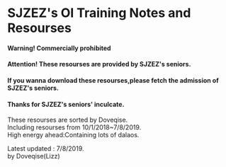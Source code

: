 # SJZEZ's OI Training Notes and Resourses  
#### Warning! Commercially prohibited  
#### Attention! These resourses are provided by SJZEZ's seniors.  
#### If you wanna download these resourses,please fetch the admission of SJZEZ's seniors.  
#### Thanks for SJZEZ's seniors' inculcate.  

These resourses are sorted by Doveqise.  
Including resourses from 10/1/2018~7/8/2019.  
High energy ahead:Containing lots of dalaos.  

Latest updated : 7/8/2019.  
by Doveqise(Lizz)  
